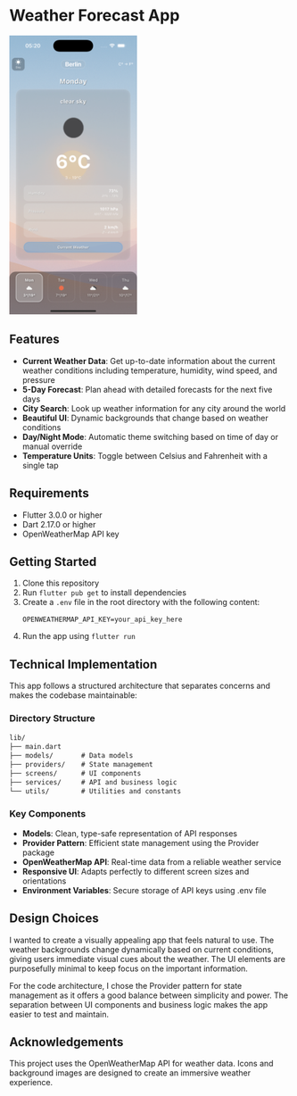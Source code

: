 # Weather Forecast App

<img src="screenshots/app_screenshot.png" alt="Weather App Screenshot" style="max-height: 500px;">

## Features

- **Current Weather Data**: Get up-to-date information about the current weather conditions including temperature, humidity, wind speed, and pressure
- **5-Day Forecast**: Plan ahead with detailed forecasts for the next five days
- **City Search**: Look up weather information for any city around the world
- **Beautiful UI**: Dynamic backgrounds that change based on weather conditions
- **Day/Night Mode**: Automatic theme switching based on time of day or manual override
- **Temperature Units**: Toggle between Celsius and Fahrenheit with a single tap

## Requirements

- Flutter 3.0.0 or higher
- Dart 2.17.0 or higher
- OpenWeatherMap API key

## Getting Started

1. Clone this repository
2. Run `flutter pub get` to install dependencies
3. Create a `.env` file in the root directory with the following content:
   ```
   OPENWEATHERMAP_API_KEY=your_api_key_here
   ```
4. Run the app using `flutter run`

## Technical Implementation

This app follows a structured architecture that separates concerns and makes the codebase maintainable:

### Directory Structure

```
lib/
├── main.dart
├── models/       # Data models
├── providers/    # State management
├── screens/      # UI components
├── services/     # API and business logic
└── utils/        # Utilities and constants
```

### Key Components

- **Models**: Clean, type-safe representation of API responses
- **Provider Pattern**: Efficient state management using the Provider package
- **OpenWeatherMap API**: Real-time data from a reliable weather service
- **Responsive UI**: Adapts perfectly to different screen sizes and orientations
- **Environment Variables**: Secure storage of API keys using .env file

## Design Choices

I wanted to create a visually appealing app that feels natural to use. The weather backgrounds change dynamically based on current conditions, giving users immediate visual cues about the weather. The UI elements are purposefully minimal to keep focus on the important information.

For the code architecture, I chose the Provider pattern for state management as it offers a good balance between simplicity and power. The separation between UI components and business logic makes the app easier to test and maintain.

## Acknowledgements

This project uses the OpenWeatherMap API for weather data. Icons and background images are designed to create an immersive weather experience.
